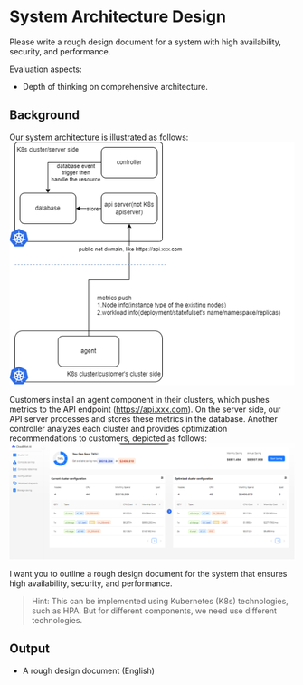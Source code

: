# System Architecture Design

Please write a rough design document for a system with high availability, security, and performance.

Evaluation aspects:
- Depth of thinking on comprehensive architecture.

## Background

Our system architecture is illustrated as follows:
![Architecture Diagram](./img/arch.png)

Customers install an agent component in their clusters, which pushes metrics to the API endpoint (https://api.xxx.com). On the server side, our API server processes and stores these metrics in the database. Another controller analyzes each cluster and provides optimization recommendations to customers, depicted as follows:
![Demo Diagram](./img/demo.png)

I want you to outline a rough design document for the system that ensures high availability, security, and performance.

> Hint: This can be implemented using Kubernetes (K8s) technologies, such as HPA. But for different components, we need use different technologies.

## Output

- A rough design document (English)